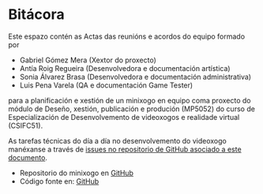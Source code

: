 # Bitácora

Este espazo contén as Actas das reunións e acordos do equipo formado por

- Gabriel Gómez Mera (Xextor do proxecto)
- Antía Roig Regueira (Desenvolvedora e documentación artística)
- Sonia Álvarez Brasa (Desenvolvedora e documentación administrativa)
- Luis Pena Varela (QA e documentación Game Tester)

para a planificación e xestión de un minixogo en equipo coma proxecto do módulo de Deseño, xestión, publicación e produción (MP5052) do curso de Especialización de Desenvolvemento de videoxogos e realidade virtual (CSIFC51).

As tarefas técnicas do día a día no desenvolvemento do videoxogo manéxanse a través de [issues no repositorio de GitHub asociado a este documento](https://github.com/Gommegab/Dxpp-2/issues).  

- Repositorio do minixogo en [GitHub](https://github.com/Gommegab/Dxpp-2)
- Código fonte en: [GitHub](https://github.com/SoniaPria/DXPP-2-Actas)  
